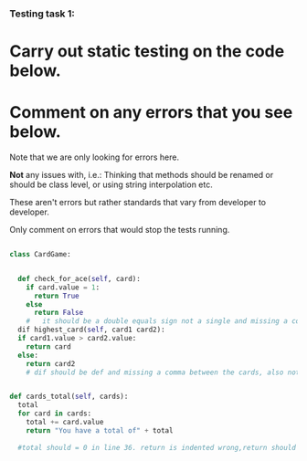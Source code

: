 ### Testing task 1:

# Carry out static testing on the code below.
# Comment on any errors that you see below.

Note that we are only looking for errors here.

**Not** any issues with, i.e.: 
Thinking that methods should be renamed or should be class level, or using string interpolation etc. 

These aren't errors but rather standards that vary from developer to developer. 

Only comment on errors that would stop the tests running.

```python

class CardGame:


  def check_for_ace(self, card):
    if card.value = 1:
      return True
    else
      return False
    #   it should be a double equals sign not a single and missing a colon after the else
  dif highest_card(self, card1 card2):
  if card1.value > card2.value:
    return card
  else:
    return card2
    # dif should be def and missing a comma between the cards, also not indented correctly and it should return card1 not card


def cards_total(self, cards):
  total 
  for card in cards:
    total += card.value
    return "You have a total of" + total
  
  #total should = 0 in line 36. return is indented wrong,return should be outside the for loop. the whole function is indented wrong making it sit outside the class
```
